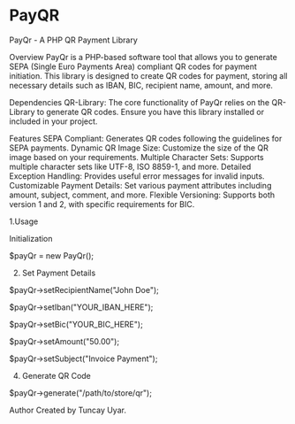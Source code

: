 # PayQR
PayQr - A PHP QR Payment Library


Overview
PayQr is a PHP-based software tool that allows you to generate SEPA (Single Euro Payments Area) compliant QR codes for payment initiation. This library is designed to create QR codes for payment, storing all necessary details such as IBAN, BIC, recipient name, amount, and more.

Dependencies
QR-Library: The core functionality of PayQr relies on the QR-Library to generate QR codes. Ensure you have this library installed or included in your project.

Features
SEPA Compliant: Generates QR codes following the guidelines for SEPA payments.
Dynamic QR Image Size: Customize the size of the QR image based on your requirements.
Multiple Character Sets: Supports multiple character sets like UTF-8, ISO 8859-1, and more.
Detailed Exception Handling: Provides useful error messages for invalid inputs.
Customizable Payment Details: Set various payment attributes including amount, subject, comment, and more.
Flexible Versioning: Supports both version 1 and 2, with specific requirements for BIC.

1.Usage 

Initialization

  $payQr = new PayQr();


2. Set Payment Details
   
  $payQr->setRecipientName("John Doe");
  
  $payQr->setIban("YOUR_IBAN_HERE");
  
  $payQr->setBic("YOUR_BIC_HERE");
  
  $payQr->setAmount("50.00");
  
  $payQr->setSubject("Invoice Payment");


4. Generate QR Code
   
  $payQr->generate("/path/to/store/qr");
  


Author
Created by Tuncay Uyar.

